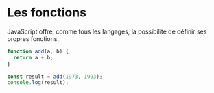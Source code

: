 # Les fonctions

JavaScript offre, comme tous les langages, la possibilité de définir ses propres fonctions.

```javascript runnable
function add(a, b) {
  return a + b;
}

const result = add(1973, 1993);
console.log(result);
```
